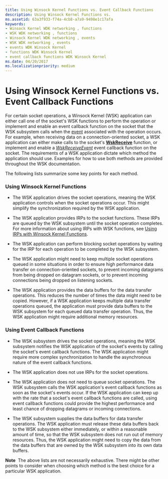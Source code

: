 ```yaml
---
title: Using Winsock Kernel Functions vs. Event Callback Functions
description: Using Winsock Kernel Functions vs.
ms.assetid: 63a3f933-f74a-4cb8-a7a9-9498e1c17afa
keywords:
- Winsock Kernel WDK networking , functions
- WSK WDK networking , functions
- Winsock Kernel WDK networking , events
- WSK WDK networking , events
- events WDK Winsock Kernel
- functions WDK Winsock Kernel
- event callback functions WDK Winsock Kernel
ms.date: 04/20/2017
ms.localizationpriority: medium
---
```


# Using Winsock Kernel Functions vs. Event Callback Functions


For certain socket operations, a Winsock Kernel (WSK) application can either call one of the socket's WSK functions to perform the operation or implement and enable an event callback function on the socket that the WSK subsystem calls when the [event](winsock-kernel-events.md) associated with the operation occurs. For example, when receiving data on a connection-oriented socket, a WSK application can either make calls to the socket's [**WskReceive**](https://docs.microsoft.com/windows-hardware/drivers/ddi/content/wsk/nc-wsk-pfn_wsk_receive) function, or implement and enable a [*WskReceiveEvent*](https://docs.microsoft.com/windows-hardware/drivers/ddi/content/wsk/nc-wsk-pfn_wsk_receive_event) event callback function on the socket. The requirements of a WSK application dictate which method the application should use. Examples for how to use both methods are provided throughout the WSK documentation.

The following lists summarize some key points for each method.

### Using Winsock Kernel Functions

-   The WSK application drives the socket operations, meaning the WSK application controls when the socket operations occur. This might simplify the synchronization required by the WSK application.

-   The WSK application provides IRPs to the socket functions. These IRPs are queued by the WSK subsystem until the socket operation completes. For more information about using IRPs with WSK functions, see [Using IRPs with Winsock Kernel Functions](using-irps-with-winsock-kernel-functions.md).

-   The WSK application can perform blocking socket operations by waiting for the IRP for each operation to be completed by the WSK subsystem.

-   The WSK application might need to keep multiple socket operations queued in some situations in order to ensure high performance data transfer on connection-oriented sockets, to prevent incoming datagrams from being dropped on datagram sockets, or to prevent incoming connections being dropped on listening sockets.

-   The WSK application provides the data buffers for the data transfer operations. This reduces the number of times the data might need to be copied. However, if a WSK application keeps multiple data transfer operations queued, the application must provide data buffers to the WSK subsystem for each queued data transfer operation. Thus, the WSK application might require additional memory resources.

### Using Event Callback Functions

-   The WSK subsystem drives the socket operations, meaning the WSK subsystem notifies the WSK application of the socket's events by calling the socket's event callback functions. The WSK application might require more complex synchronization to handle the asynchronous nature of the event callback functions.

-   The WSK application does not use IRPs for the socket operations.

-   The WSK application does not need to queue socket operations. The WSK subsystem calls the WSK application's event callback functions as soon as the socket's events occur. If the WSK application can keep up with the rate that a socket's event callback functions are called, using event callback functions could provide the highest performance and least chance of dropping datagrams or incoming connections.

-   The WSK subsystem supplies the data buffers for data transfer operations. The WSK application must release these data buffers back to the WSK subsystem either immediately, or within a reasonable amount of time, so that the WSK subsystem does not run out of memory resources. Thus, the WSK application might need to copy the data from the data buffers that are owned by the WSK subsystem into its own data buffers.

**Note**  The above lists are not necessarily exhaustive. There might be other points to consider when choosing which method is the best choice for a particular WSK application.

 

 

 





